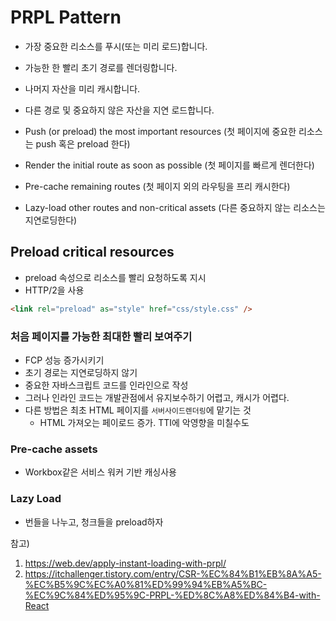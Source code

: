 # PRPL Pattern

- 가장 중요한 리소스를 푸시(또는 미리 로드)합니다.
- 가능한 한 빨리 초기 경로를 렌더링합니다.
- 나머지 자산을 미리 캐시합니다.
- 다른 경로 및 중요하지 않은 자산을 지연 로드합니다.

- Push (or preload) the most important resources (첫 페이지에 중요한 리소스는 push 혹은 preload 한다)
- Render the initial route as soon as possible (첫 페이지를 빠르게 렌더한다)
- Pre-cache remaining routes (첫 페이지 외의 라우팅을 프리 캐시한다)
- Lazy-load other routes and non-critical assets (다른 중요하지 않는 리소스는 지연로딩한다)

## Preload critical resources

- preload 속성으로 리소스를 빨리 요청하도록 지시
- HTTP/2을 사용

```html
<link rel="preload" as="style" href="css/style.css" />
```

### 처음 페이지를 가능한 최대한 빨리 보여주기

- FCP 성능 증가시키기
- 초기 경로는 지연로딩하지 않기
- 중요한 자바스크립트 코드를 인라인으로 작성
- 그러나 인라인 코드는 개발관점에서 유지보수하기 어렵고, 캐시가 어렵다.
- 다른 방법은 최초 HTML 페이지를 `서버사이드렌더링`에 맡기는 것
  - HTML 가져오는 페이로드 증가. TTI에 악영향을 미칠수도

### Pre-cache assets

- Workbox같은 서비스 워커 기반 캐싱사용

### Lazy Load

- 번들을 나누고, 청크들을 preload하자

참고)

1. https://web.dev/apply-instant-loading-with-prpl/
2. https://itchallenger.tistory.com/entry/CSR-%EC%84%B1%EB%8A%A5-%EC%B5%9C%EC%A0%81%ED%99%94%EB%A5%BC-%EC%9C%84%ED%95%9C-PRPL-%ED%8C%A8%ED%84%B4-with-React
